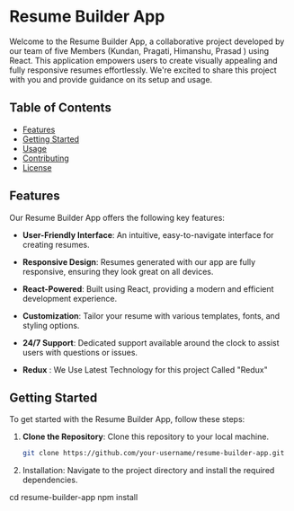# Resume Builder App

Welcome to the Resume Builder App, a collaborative project developed by our team of five Members (Kundan, Pragati, Himanshu, Prasad ) using React. This application empowers users to create visually appealing and fully responsive resumes effortlessly. We're excited to share this project with you and provide guidance on its setup and usage.

## Table of Contents

- [Features](#features)
- [Getting Started](#getting-started)
- [Usage](#usage)
- [Contributing](#contributing)
- [License](#Creative)

## Features

Our Resume Builder App offers the following key features:

- **User-Friendly Interface**: An intuitive, easy-to-navigate interface for creating resumes.

- **Responsive Design**: Resumes generated with our app are fully responsive, ensuring they look great on all devices.

- **React-Powered**: Built using React, providing a modern and efficient development experience.

- **Customization**: Tailor your resume with various templates, fonts, and styling options.

- **24/7 Support**: Dedicated support available around the clock to assist users with questions or issues.
- **Redux** : We Use Latest Technology for this project Called "Redux"

## Getting Started

To get started with the Resume Builder App, follow these steps:

1. **Clone the Repository**: Clone this repository to your local machine.

   ```bash
   git clone https://github.com/your-username/resume-builder-app.git

   ```

1. Installation: Navigate to the project directory and install the required dependencies.

cd resume-builder-app
npm install

```

```
